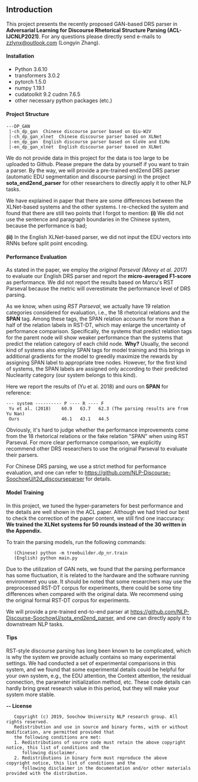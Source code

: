 ## Introduction

This project presents the recently proposed GAN-based DRS parser in 
**Adversarial Learning for Discourse Rhetorical Structure Parsing (ACL-IJCNLP2021)**. 
For any questions please directly send e-mails to zzlynx@outlook.com (Longyin Zhang).

#### Installation
- Python 3.6.10 
- transformers 3.0.2
- pytorch 1.5.0
- numpy 1.19.1
- cudatoolkit 9.2 cudnn 7.6.5
- other necessary python packages (etc.)

#### Project Structure
```
---DP_GAN
 |-ch_dp_gan  Chinese discourse parser based on Qiu-W2V
 |-ch_dp_gan_xlnet  Chinese discourse parser based on XLNet
 |-en_dp_gan  English discourse parser based on GloVe and ELMo
 |-en_dp_gan_xlnet  English discourse parser based on XLNet
```
We do not provide data in this project for the data is too large to be uploaded to Github. Please prepare 
the data by yourself if you want to train a parser. By the way, we will provide a pre-trained end2end DRS 
parser (automatic EDU segmentation and discourse parsing) in the project **sota_end2end_parser** for other 
researchers to directly apply it to other NLP tasks.

We have explained in paper that there are some differences between the XLNet-based systems and the other 
systems. I re-checked the system and found that there are still two points that I forgot to mention: 
**(i)** We did not use the sentence and paragraph boundaries in the Chinese system, because the performance 
is bad; 

**(ii)** In the English XLNet-based parser, we did not input the EDU vectors into RNNs before split point 
encoding.

#### Performance Evaluation

As stated in the paper, we employ the *original Parseval (Morey et al. 2017)* to evaluate our English DRS 
parser and report the **micro-averaged F1-score** as performance. We did not report the results based on Marcu's
RST Parseval because the metric will overestimate the performance level of DRS parsing. 

As we know, when using *RST Parseval*, we actually have 19 relation categories considered for evaluation, i.e., 
the 18 rhetorical relations and the **SPAN** tag. Among these tags, the SPAN relation accounts for more than a 
half of the relation labels in RST-DT, which may enlarge the uncertainty of performance comparison. 
Specifically, the systems that predict relation tags for the parent node will show weaker performance than the 
systems that predict the relation category of each child node. **Why?** Usually, the second kind of systems also
employ SPAN tags for model training and this brings in additional gradients for the model to greedily maximize 
the rewards by assigning SPAN label to appropriate tree nodes. However, for the first kind of systems, the SPAN 
labels are assigned only according to their predicted Nuclearity category (our system belongs to this kind). 

Here we report the results of (Yu et al. 2018) and ours on **SPAN** for reference:
```
--- system ---------- P ---- R ---- F
 Yu et al. (2018)    60.9   63.7   62.3 (The parsing results are from Yu Nan)
 Ours                46.1   43.1   44.5
```

Obviously, it's hard to judge whether the performance improvements come from the 18 rhetorical relations or the 
fake relation "SPAN" when using RST Parseval. For more clear performance comparison, we explicitly recommend 
other DRS researchers to use the original Parseval to evaluate their parsers.
 
For Chinese DRS parsing, we use a strict method for performance evaluation, and one can refer to 
https://github.com/NLP-Discourse-SoochowU/t2d_discourseparser for details.

#### Model Training
In this project, we tuned the hyper-parameters for best performance and the details are well shown in the ACL 
paper. Although we had tried our best to check the correction of the paper content, we still find one inaccuracy:
**We trained the XLNet systems for 50 rounds instead of the 30 written in the Appendix.** 

To train the parsing models, run the following commands:
```
   (Chinese) python -m treebuilder.dp_nr.train
   (English) python main.py
```

Due to the utilization of GAN nets, we found that the parsing performance has some fluctuation, it is related to
the hardware and the software running environment you use. It should be noted that some researchers may 
use the preprocessed RST-DT corpus for experiments, there could be some tiny differences when compared with the 
original data. We recommend using the original formal RST-DT corpus for experiments. 

We will provide a pre-trained end-to-end parser at https://github.com/NLP-Discourse-SoochowU/sota_end2end_parser, 
and one can directly apply it to downstream NLP tasks.

#### Tips
RST-style discourse parsing has long been known to be complicated, which is why the system we provide actually 
contains so many experimental settings. We had conducted a set of experimental comparisons in this system, and 
we found that some experimental details could be helpful for your own system, e.g., the EDU attention, the 
Context attention, the residual connection, the parameter initialization method, etc. These code 
details can hardly bring great research value in this period, but they will make your system more stable.

<b>-- License</b>
```
   Copyright (c) 2019, Soochow University NLP research group. All rights reserved.
   Redistribution and use in source and binary forms, with or without modification, are permitted provided that
   the following conditions are met:
   1. Redistributions of source code must retain the above copyright notice, this list of conditions and the
      following disclaimer.
   2. Redistributions in binary form must reproduce the above copyright notice, this list of conditions and the
      following disclaimer in the documentation and/or other materials provided with the distribution.
```
